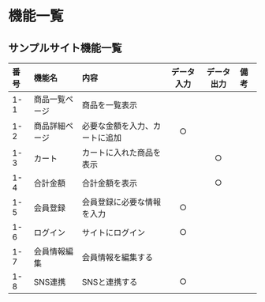 # 機能一覧
## サンプルサイト機能一覧

|番号|機能名|内容|データ入力|データ出力|備考|
|:---|:---|:---|:---:|:---:|:---|
|1-1|商品一覧ページ|商品を一覧表示||||
|1-2|商品詳細ページ|必要な金額を入力、カートに追加|○|||
|1-3|カート|カートに入れた商品を表示||○||
|1-4|合計金額|合計金額を表示||○||
|1-5|会員登録|会員登録に必要な情報を入力|○|||
|1-6|ログイン|サイトにログイン|○|||
|1-7|会員情報編集|会員情報を編集する||||
|1-8|SNS連携|SNSと連携する|○|||
